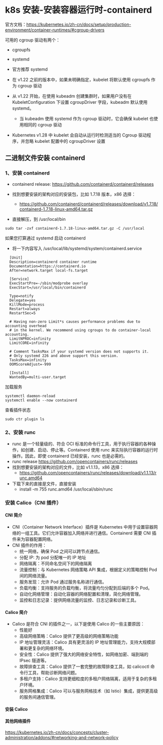 # k8s 安装-安装容器运行时-containerd

官方文档：https://kubernetes.io/zh-cn/docs/setup/production-environment/container-runtimes/#cgroup-drivers

可用的 cgroup 驱动有两个：

- cgroupfs
- systemd

- 官方推荐 systemd
- 在 v1.22 之前的版本中，如果未明确指定，kubelet 将默认使用 cgroupfs 作为 cgroup 驱动
- 从 v1.22 开始，在使用 kubeadm 创建集群时，如果用户没有在 KubeletConfiguration 下设置 cgroupDriver 字段，kubeadm 默认使用 systemd。
  - 当 kubeadm 使用 systemd 作为 cgroup 驱动时，它会确保 kubelet 也使用相同的 cgroup 驱动
- Kubernetes v1.28 中 kubelet 会自动从运行时检测适当的 Cgroup 驱动程序，并忽略 kubelet 配置中的 cgroupDriver 设置

## 二进制文件安装 containerd

### 1、安装 containerd

- containerd release: https://github.com/containerd/containerd/releases
- 找到想要安装的架构对应的安装包，比如 1.7.18 版本，x86 选择：

  - https://github.com/containerd/containerd/releases/download/v1.7.18/containerd-1.7.18-linux-amd64.tar.gz

- 直接解压，到 /usr/local/bin

```
sudo tar -zxf containerd-1.7.18-linux-amd64.tar.gz -C /usr/local
```

如果您打算通过 systemd 启动 containerd

- 将一下内容写入 /usr/local/lib/systemd/system/containerd.service

```shell
  [Unit]
  Description=containerd container runtime
  Documentation=https://containerd.io
  After=network.target local-fs.target

  [Service]
  ExecStartPre=-/sbin/modprobe overlay
  ExecStart=/usr/local/bin/containerd

  Type=notify
  Delegate=yes
  KillMode=process
  Restart=always
  RestartSec=5

  # Having non-zero Limit*s causes performance problems due to accounting overhead
  # in the kernel. We recommend using cgroups to do container-local accounting.
  LimitNPROC=infinity
  LimitCORE=infinity

  # Comment TasksMax if your systemd version does not supports it.
  # Only systemd 226 and above support this version.
  TasksMax=infinity
  OOMScoreAdjust=-999

  [Install]
  WantedBy=multi-user.target
```

加载服务

```shell
systemctl daemon-reload
systemctl enable --now containerd
```

查看插件状态

```
sudo ctr plugin ls
```

### 2、安装 runc

- runc 是一个轻量级的、符合 OCI 标准的命令行工具，用于执行容器的各种操作，如创建、启动、停止等。Containerd 使用 runc 来实际执行容器的运行时操作。因此，即使 containerd 已经安装，runc 也是必需的。
- runc release https://github.com/opencontainers/runc/releases
- 找到想要安装的架构对应的文件，比如 v1.1.13，x86 选择：
  - https://github.com/opencontainers/runc/releases/download/v1.1.13/runc.amd64
- 下载下来的直接是文件，直接安装
  - install -m 755 runc.amd64 /usr/local/sbin/runc

### 安装 Calico（CNI 插件）

#### CNI 简介

- CNI（Container Network Interface）插件是 Kubernetes 中用于设置容器网络的一组工具。它们允许容器加入网络并进行通信。Containerd 需要 CNI 插件来为容器配置网络。
- CNI 插件的作用：
  - 统一网络，确保 Pod 之间可以跨节点通信。
  - 分配 IP: 为 pod 分配唯一的 IP 地址
  - 网络隔离：不同命名空间下的网络隔离
  - 流量控制：与 Kubernetes 网络策略 API 集成，根据定义的策略控制 Pod 间的网络流量。
  - 服务发现：允许 Pod 通过服务名称进行通信。
  - 负载均衡：支持服务的负载均衡，将流量均匀分配到后端的多个 Pod。
  - 自动化网络管理：自动化容器的网络配置和清理，简化网络管理。
  - 监控和日志记录：提供网络流量的监控、日志记录和诊断工具。

#### Calico 简介

- Calico 是符合 CNI 的插件之一，以下是使用 Calico 的一些主要原因：
  - 性能好
  - 高级网络策略：Calico 提供了更高级的网络策略功能
  - IP 地址管理灵活：Calico 具有更灵活的 IP 地址管理能力，支持大规模部署和更复杂的网络环境。
  - 安全性：Calico 提供了强大的网络安全特性，如网络加密、端到端的 IPsec 隧道等。
  - 故障排查工具：Calico 提供了一套完整的故障排查工具，如 calicoctl 命令行工具，帮助诊断网络问题。
  - 多租户支持：Calico 支持更细粒度的多租户网络隔离，适用于复杂的多租户环境。
  - 服务网格集成：Calico 可以与服务网格技术（如 Istio）集成，提供更高级的服务间通信管理。

#### 安装 Calico

#### 其他网络插件

https://kubernetes.io/zh-cn/docs/concepts/cluster-administration/addons/#networking-and-network-policy

